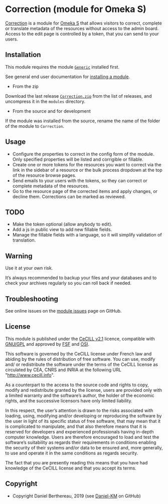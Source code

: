 Correction (module for Omeka S)
===============================

[Correction] is a module for [Omeka S] that allows visitors to correct, complete
or translate metadata of the resources without access to the admin board. Access
to the edit page is controlled by a token, that you can send to your users.


Installation
------------

This module requires the module [`Generic`] installed first.

See general end user documentation for [installing a module].

* From the zip

Download the last release [`Correction.zip`] from the list of releases, and
uncompress it in the `modules` directory.

* From the source and for development

If the module was installed from the source, rename the name of the folder of
the module to `Correction`.


Usage
-----

- Configure the properties to correct in the config form of the module. Only
  specified properties will be listed and corrigible or fillable.
- Create one or more tokens for the resources you want to correct via the link
  in the sidebar of a resource or the bulk process dropdown at the top of the
  resource browse pages.
- Send emails to your users with the tokens, so they can correct or complete
  metadata of the resources.
- Go to the resource page of the corrected items and apply changes, or decline
  them. Corrections can be marked as reviewed.


TODO
----

- Make the token optional (allow anybody to edit).
- Add a js in public view to add new fillable fields.
- Manage the fillable fields with a language, so it will simplify validation of
  translation.


Warning
-------

Use it at your own risk.

It’s always recommended to backup your files and your databases and to check
your archives regularly so you can roll back if needed.


Troubleshooting
---------------

See online issues on the [module issues] page on GitHub.


License
-------

This module is published under the [CeCILL v2.1] licence, compatible with
[GNU/GPL] and approved by [FSF] and [OSI].

This software is governed by the CeCILL license under French law and abiding by
the rules of distribution of free software. You can use, modify and/ or
redistribute the software under the terms of the CeCILL license as circulated by
CEA, CNRS and INRIA at the following URL "http://www.cecill.info".

As a counterpart to the access to the source code and rights to copy, modify and
redistribute granted by the license, users are provided only with a limited
warranty and the software’s author, the holder of the economic rights, and the
successive licensors have only limited liability.

In this respect, the user’s attention is drawn to the risks associated with
loading, using, modifying and/or developing or reproducing the software by the
user in light of its specific status of free software, that may mean that it is
complicated to manipulate, and that also therefore means that it is reserved for
developers and experienced professionals having in-depth computer knowledge.
Users are therefore encouraged to load and test the software’s suitability as
regards their requirements in conditions enabling the security of their systems
and/or data to be ensured and, more generally, to use and operate it in the same
conditions as regards security.

The fact that you are presently reading this means that you have had knowledge
of the CeCILL license and that you accept its terms.


Copyright
---------

* Copyright Daniel Berthereau, 2019 (see [Daniel-KM] on GitHub)


[Correction]: https://github.com/Daniel-KM/Omeka-S-module-Correction
[Omeka S]: https://omeka.org/s
[`Generic`]: https://github.com/Daniel-KM/Omeka-S-module-Generic
[`Correction.zip`]: https://github.com/Daniel-KM/Omeka-S-module-Correction/releases
[Installing a module]: http://dev.omeka.org/docs/s/user-manual/modules/#installing-modules
[module issues]: https://github.com/Daniel-KM/Omeka-S-module-Correction/issues
[CeCILL v2.1]: https://www.cecill.info/licences/Licence_CeCILL_V2.1-en.html
[GNU/GPL]: https://www.gnu.org/licenses/gpl-3.0.html
[FSF]: https://www.fsf.org
[OSI]: http://opensource.org
[Daniel-KM]: https://github.com/Daniel-KM "Daniel Berthereau"
